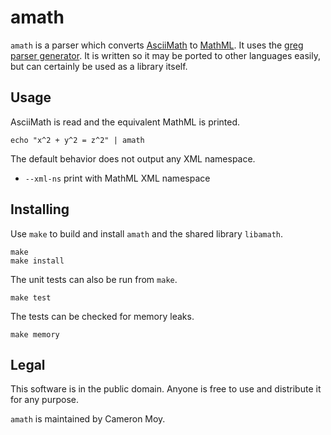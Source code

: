 # amath

`amath` is a parser which converts [AsciiMath] to [MathML]. It uses the
[greg parser generator][greg]. It is written so it may be ported to
other languages easily, but can certainly be used as a library itself.

## Usage

AsciiMath is read and the equivalent MathML is printed.

	echo "x^2 + y^2 = z^2" | amath

The default behavior does not output any XML namespace.

* `--xml-ns` print with MathML XML namespace

## Installing

Use `make` to build and install `amath` and the shared library `libamath`.

	make
	make install

The unit tests can also be run from `make`.

	make test

The tests can be checked for memory leaks.

	make memory

## Legal

This software is in the public domain. Anyone is free to use and
distribute it for any purpose.

`amath` is maintained by Cameron Moy.

[AsciiMath]: http://asciimath.org
[MathML]: https://www.w3.org/TR/MathML
[greg]: https://github.com/ooc-lang/greg
